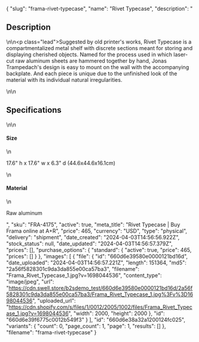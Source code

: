 {
  "slug": "frama-rivet-typecase",
  "name": "Rivet Typecase",
  "description": "<h2>Description</h2>\n<!-- split -->\n<p class=\"lead\">Suggested by old printer's works, Rivet Typecase is a compartmentalized metal shelf with discrete sections meant for storing and displaying cherished objects. Named for the process used in which laser-cut raw aluminum sheets are hammered together by hand, Jonas Trampedach's design is easy to mount on the wall with the accompanying backplate. And each piece is unique due to the unfinished look of the material with its individual natural irregularities. </p>\n<!-- split -->\n<h2>Specifications</h2>\n<!-- split -->\n<h4>Size</h4>\n<p>17.6\" h x 17.6\" w x 6.3\" d (44.6x44.6x16.1cm)</p>\n<h4>Material</h4>\n<p>Raw aluminum</p>",
  "sku": "FRA-4175",
  "active": true,
  "meta_title": "Rivet Typecase | Buy Frama online at A+R",
  "price": 465,
  "currency": "USD",
  "type": "physical",
  "delivery": "shipment",
  "date_created": "2024-04-03T14:56:56.922Z",
  "stock_status": null,
  "date_updated": "2024-04-03T14:56:57.379Z",
  "prices": [],
  "purchase_options": {
    "standard": {
      "active": true,
      "price": 465,
      "prices": []
    }
  },
  "images": [
    {
      "file": {
        "id": "660d6e39580e0000121bd16d",
        "date_uploaded": "2024-04-03T14:56:57.221Z",
        "length": 151364,
        "md5": "2a56f5828301c9da3da855e00ca57ba3",
        "filename": "Frama_Rivet_Typecase_1.jpg?v=1698044536",
        "content_type": "image/jpeg",
        "url": "https://cdn.swell.store/b2sdemo_test/660d6e39580e0000121bd16d/2a56f5828301c9da3da855e00ca57ba3/Frama_Rivet_Typecase_1.jpg%3Fv%3D1698044536",
        "uploaded_url": "https://cdn.shopify.com/s/files/1/0012/2005/1002/files/Frama_Rivet_Typecase_1.jpg?v=1698044536",
        "width": 2000,
        "height": 2000
      },
      "id": "660d6e39f6775c0012b549f3"
    }
  ],
  "id": "660d6e38a32a1200124fc025",
  "variants": {
    "count": 0,
    "page_count": 1,
    "page": 1,
    "results": []
  },
  "filename": "frama-rivet-typecase"
}
